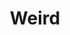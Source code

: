 ---
title: "Weird"

spell:
  schools:
    - name:        "Illusion"
      subschools:  ["Phantasm"]
      descriptors: ["Fear, Mind-Affecting"]
  classes:
    - name:  "Sorcerer/Wizard"
      abbr:  "Sor/Wiz"
      level: 9
  domains:
    - name:  "Mind"
      abbr:  "Mind"
      level: 9
    - name:  "Madness"
      abbr:  "Madness"
      level: 9
  target:             "Any number of creatures, no two of which can be more than 30 ft. apart"
  description:        |
    This spell functions like phantasmal killer, except it can affect more than one creature. Only the affected creatures see the phantasmal creatures attacking them, though you see the attackers as shadowy shapes.

    If a subject's Fortitude save succeeds, it still takes {% die_roll 3 6 0 %} points of damage and is stunned for 1 round. The subject also takes {% die_roll 1 4 0 %} points of temporary Strength damage.
---